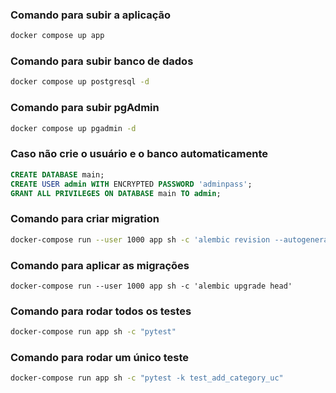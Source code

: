 ### Comando para subir a aplicação

```sh
docker compose up app
```

### Comando para subir banco de dados

```sh
docker compose up postgresql -d

```

### Comando para subir pgAdmin

```sh
docker compose up pgadmin -d
```

### Caso não crie o usuário e o banco automaticamente


```sql
CREATE DATABASE main;
CREATE USER admin WITH ENCRYPTED PASSWORD 'adminpass';
GRANT ALL PRIVILEGES ON DATABASE main TO admin;
```

### Comando para criar migration

```sh
docker-compose run --user 1000 app sh -c 'alembic revision --autogenerate -m "add categories table"'
```

### Comando para aplicar as migrações

```
docker-compose run --user 1000 app sh -c 'alembic upgrade head'
```

### Comando para rodar todos os testes

```sh
docker-compose run app sh -c "pytest"
```

### Comando para rodar um único teste

```sh
docker-compose run app sh -c "pytest -k test_add_category_uc"
```